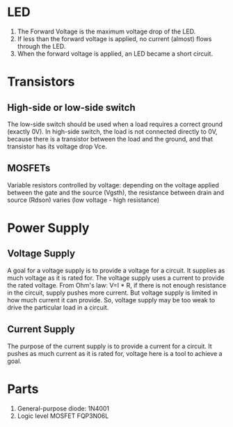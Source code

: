 # LED
1. The Forward Voltage is the maximum voltage drop of the LED.
2. If less than the forward voltage is applied, no current (almost) flows through the LED.
3. When the forward voltage is applied, an LED became a short circuit.

# Transistors
## High-side or  low-side switch
The low-side switch should be used when a load requires a correct ground (exactly 0V). In high-side switch, the load is not connected directly to 0V, because there is a transistor between the load and the ground, and that transistor has its voltage drop Vce.

## MOSFETs
Variable resistors controlled by voltage: depending on the voltage applied between the gate and the source (Vgsth), the resistance between drain and source (Rdson) varies (low voltage - high resistance)

# Power Supply
## Voltage Supply
A goal for a voltage supply is to provide a voltage for a circuit. It supplies as much voltage as it is rated for. The voltage supply uses a current to provide the rated voltage. From Ohm's law: V=I * R, if there is not enough resistance in the circuit, supply pushes more current. But voltage supply is limited in how much current it can provide. So, voltage supply may be too weak to drive the particular load in a circuit.
## Current Supply
The purpose of the current supply is to provide a current for a circuit. It pushes as much current as it is rated for, voltage here is a tool to achieve a goal.
# Parts
1. General-purpose diode: 1N4001
2. Logic level MOSFET FQP3N06L
